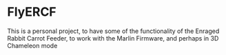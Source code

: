 # FlyERCF
This is a personal project, to have some of the functionality of the Enraged Rabbit Carrot Feeder, to work with the Marlin Firmware, and perhaps in 3D Chameleon mode
